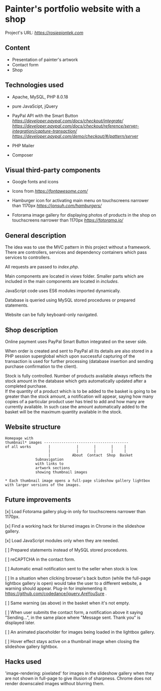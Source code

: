 # Painter's portfolio website with a shop 
 
Project's URL:  *https://rosiepiontek.com*

## Content

* Presentation of painter's artwork
* Contact form 
* Shop

## Technologies used

* Apache, MySQL, PHP 8.0.18

* pure JavaScipt, jQuery  
   
* PayPal API with the Smart Button  
*https://developer.paypal.com/docs/checkout/integrate/*  
*https://developer.paypal.com/docs/checkout/reference/server-integration/capture-transaction/*  
*https://developer.paypal.com/demo/checkout/#/pattern/server*

* PHP Mailer  

* Composer

## Visual third-party components  

* Google fonts and icons

* Icons from *https://fontawesome.com/*

* Hamburger icon for activating main menu on touchscreens narrower than 1170px
*https://jonsuh.com/hamburgers/*

* Fotorama image gallery for displaying photos of products in the shop on touchscreens narrower than 1170px
*https://fotorama.io/*

## General description

The idea was to use the MVC pattern in this project without a framework.  
There are controllers, services and dependency containers which pass services to controllers.

All requests are passed to *index.php*.

Main components are located in *views* folder.  Smaller parts which are included in the main components are located in *includes*.

JavaScript code uses ES6 modules imported dynamically.

Database is queried using MySQL stored procedures or prepared statements.

Website can be fully keyboard-only navigated.

## Shop description


Online payment uses PayPal Smart Button integrated on the sever side.

When order is created and sent to PayPal all its details are also stored in a PHP session superglobal which upon successful capturing of the transaction is used for further processing (database insertion and sending purchase confirmation to the client).

Stock is fully controlled.
Number of products available always reflects the stock amount in the database which gets automatically updated after a completed purchase.  
If the quantity of a product which is to be added to the basket is going to be greater than the stock amount, a notification will appear, saying how many copies of a particular product user has tried to add and how many are currently available. In such case the amount automatically added to the basket will be the maximum quantity available in the stock.

## Website structure

```
Homepage with
thumbnail* images ---------------------------------------
of all works        |            |       |       |     |
                    |            |       |       |     |
                    |          About  Contact  Shop  Basket
              Subnavigation
              with links to 
              artwork sections
              showing thumbnail images

* Each thumbnail image opens a full-page slideshow gallery lightbox with larger versions of the images.
``` 


## Future improvements  

 [x] Load Fotorama gallery plug-in only for touchscreens narrower than 1170px.

 [x] Find a working hack for blurred images in Chrome in the slideshow gallery.

 [x] Load JavaScript modules only when they are needed.

 [ ] Prepared statements instead of MySQL stored procedures.

 [ ] reCAPTCHA in the contact form.

 [ ] Automatic email notification sent to the seller when stock is low.  

 [ ] In a situation when clicking browser's back button (while the full-page lightbox gallery is open) would take the user to a different website, a warning should appear. Plug-in for implementing it: https://github.com/codedance/jquery.AreYouSure .  

 [ ] Same warning (as above) in the basket when it's not empty.

 [ ] When user submits the contact form, a notification above it saying "Sending...", in the same place where "Message sent. Thank you" is displayed later.

 [ ] An animated placeholder for images being loaded in the lightbox gallery.

 [ ] Hover effect stays active on a thumbnail image when closing the slideshow gallery lightbox.


## Hacks used  

'image-rendering: pixelated' for images in the slideshow gallery when they are not shown in full-page to give illusion of sharpness. Chrome does not render downscaled images without blurring them.
